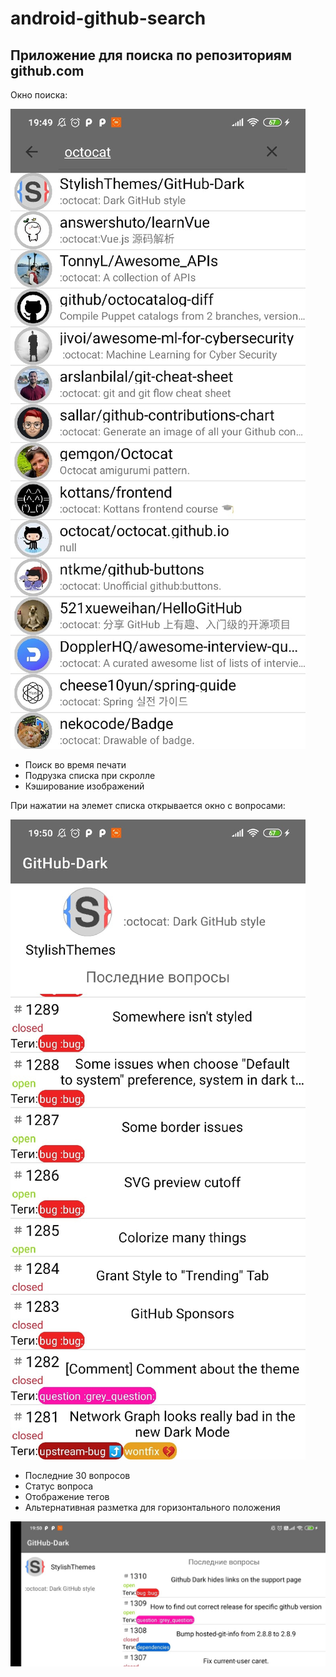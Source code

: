 # android-github-search

## Приложение для поиска по репозиториям github.com


Окно поиска:

![screenshot](screenshots/search_activity_2.jpg) 

* Поиск во время печати
* Подрузка списка при скролле
* Кэширование изображений

При нажатии на элемет списка открывается окно с вопросами:

![screenshot](screenshots/issue_activity_1.jpg) 


* Последние 30 вопросов
* Статус вопроса
* Отображение тегов
* Альтернативная разметка для горизонтального положения

![screenshot](screenshots/issue_activity_2.jpg) 